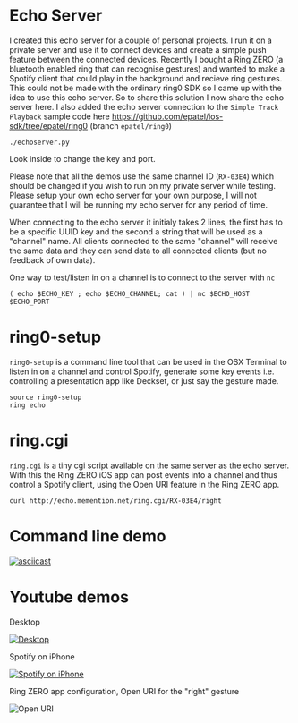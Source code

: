 # Echo Server

I created this echo server for a couple of personal projects. I run it on a private server and use it to connect devices and create a simple push feature between the connected devices. Recently I bought a Ring ZERO (a bluetooth enabled ring that can recognise gestures) and wanted to make a Spotify client that could play in the background and recieve ring gestures. This could not be made with the ordinary ring0 SDK so I came up with the idea to use this echo server. So to share this solution I now share the echo server here. I also added the echo server connection to the `Simple Track Playback` sample code here https://github.com/epatel/ios-sdk/tree/epatel/ring0 (branch `epatel/ring0`)

```
./echoserver.py
```

Look inside to change the key and port.

Please note that all the demos use the same channel ID (`RX-03E4`) which should be changed if you wish to run on my private server while testing. Please setup your own echo server for your own purpose, I will not guarantee that I will be running my echo server for any period of time.

When connecting to the echo server it initialy takes 2 lines, the first has to be a specific UUID key and the second a string that will be used as a "channel" name. All clients connected to the same "channel" will receive the same data and they can send data to all connected clients (but no feedback of own data).

One way to test/listen in on a channel is to connect to the server with `nc`

```
( echo $ECHO_KEY ; echo $ECHO_CHANNEL; cat ) | nc $ECHO_HOST $ECHO_PORT
```

# ring0-setup

`ring0-setup` is a command line tool that can be used in the OSX Terminal to listen in on a channel and control Spotify, generate some key events i.e. controlling a presentation app like Deckset, or just say the gesture made.

```
source ring0-setup
ring echo
```

# ring.cgi

`ring.cgi` is a tiny cgi script available on the same server as the echo server. With this the Ring ZERO iOS app can post events into a channel and thus control a Spotify client, using the Open URI feature in the Ring ZERO app.

```
curl http://echo.memention.net/ring.cgi/RX-03E4/right
```

# Command line demo

[![asciicast](https://asciinema.org/a/6k7kmitlapxg1p9rqqeixll34.png)](https://asciinema.org/a/6k7kmitlapxg1p9rqqeixll34)

# Youtube demos

Desktop

[![Desktop](https://img.youtube.com/vi/fD2CYi0AcE0/0.jpg)](https://www.youtube.com/watch?v=fD2CYi0AcE0)

Spotify on iPhone

[![Spotify on iPhone](https://img.youtube.com/vi/dS920OrCZGc/0.jpg)](https://www.youtube.com/watch?v=dS920OrCZGc)

Ring ZERO app configuration, Open URI for the "right" gesture

![Open URI](http://echo.memention.net/open-uri.jpg)
